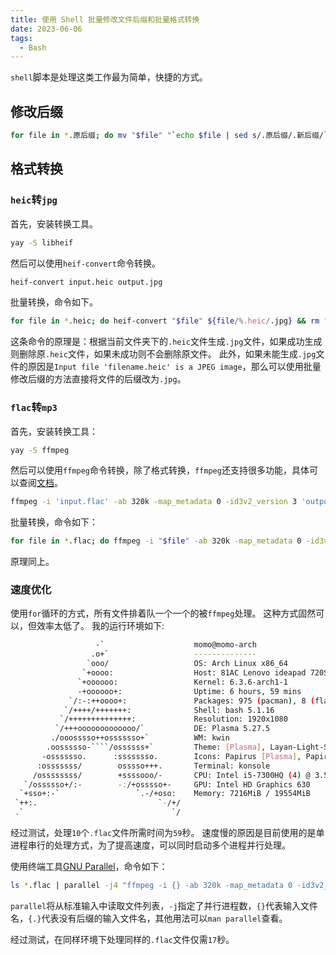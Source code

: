 ```yaml
---
title: 使用 Shell 批量修改文件后缀和批量格式转换
date: 2023-06-06
tags:
  - Bash
---
```

`shell`脚本是处理这类工作最为简单，快捷的方式。

## 修改后缀

```bash
for file in *.原后缀; do mv "$file" "`echo $file | sed s/.原后缀/.新后缀/`"; done
```

## 格式转换

### `heic`转`jpg`

首先，安装转换工具。

```bash
yay -S libheif
```

然后可以使用`heif-convert`命令转换。

```bash
heif-convert input.heic output.jpg
```

批量转换，命令如下。

```bash
for file in *.heic; do heif-convert "$file" ${file/%.heic/.jpg} && rm "$file"; done
```

这条命令的原理是：根据当前文件夹下的`.heic`文件生成`.jpg`文件，如果成功生成则删除原`.heic`文件，如果未成功则不会删除原文件。 此外，如果未能生成`.jpg`文件的原因是`Input file 'filename.heic' is a JPEG image`，那么可以使用批量修改后缀的方法直接将文件的后缀改为`.jpg`。

### `flac`转`mp3`

首先，安装转换工具：

```bash
yay -S ffmpeg
```

然后可以使用`ffmpeg`命令转换，除了格式转换，`ffmpeg`还支持很多功能，具体可以查阅[文档]("https://ffmpeg.org/documentation.html")。

```bash
ffmpeg -i 'input.flac' -ab 320k -map_metadata 0 -id3v2_version 3 'output.mp3'
```

批量转换，命令如下：

```bash
for file in *.flac; do ffmpeg -i "$file" -ab 320k -map_metadata 0 -id3v2_version 3 ${file/%.flac/.mp3} && rm "$file"; done
```

原理同上。

### 速度优化

使用`for`循环的方式，所有文件排着队一个一个的被`ffmpeg`处理。 这种方式固然可以，但效率太低了。 我的运行环境如下:  

```bash
                   -`                    momo@momo-arch 
                  .o+`                   -------------- 
                 `ooo/                   OS: Arch Linux x86_64 
                `+oooo:                  Host: 81AC Lenovo ideapad 720S-15IKB 
               `+oooooo:                 Kernel: 6.3.6-arch1-1 
               -+oooooo+:                Uptime: 6 hours, 59 mins 
             `/:-:++oooo+:               Packages: 975 (pacman), 8 (flatpak) 
            `/++++/+++++++:              Shell: bash 5.1.16 
           `/++++++++++++++:             Resolution: 1920x1080 
          `/+++ooooooooooooo/`           DE: Plasma 5.27.5 
         ./ooosssso++osssssso+`          WM: kwin 
        .oossssso-````/ossssss+`         Theme: [Plasma], Layan-Light-Solid [GTK2/3] 
       -osssssso.      :ssssssso.        Icons: Papirus [Plasma], Papirus [GTK2/3] 
      :osssssss/        osssso+++.       Terminal: konsole 
     /ossssssss/        +ssssooo/-       CPU: Intel i5-7300HQ (4) @ 3.500GHz 
   `/ossssso+/:-        -:/+osssso+-     GPU: Intel HD Graphics 630 
  `+sso+:-`                 `.-/+oso:    Memory: 7216MiB / 19554MiB 
 `++:.                           `-/+/
 .`                                 `/                           
```

经过测试，处理`10`个`.flac`文件所需时间为`59`秒。 速度慢的原因是目前使用的是单进程串行的处理方式，为了提高速度，可以同时启动多个进程并行处理。

使用终端工具[GNU Parallel]("https://www.gnu.org/software/parallel/sphinx.html")，命令如下：

```bash
ls *.flac | parallel -j4 "ffmpeg -i {} -ab 320k -map_metadata 0 -id3v2_version 3 {.}.mp3 && rm {}"
```

`parallel`将从标准输入中读取文件列表，`-j`指定了并行进程数，`{}`代表输入文件名，`{.}`代表没有后缀的输入文件名，其他用法可以`man parallel`查看。  

经过测试，在同样环境下处理同样的`.flac`文件仅需`17`秒。
